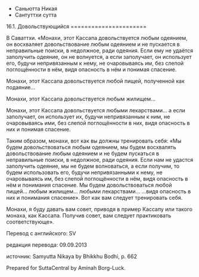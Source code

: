 









* Саньютта Никая
* Сантуттхи сутта


16\.1\. Довольствующийся
\=\=\=\=\=\=\=\=\=\=\=\=\=\=\=\=\=\=\=\=\=\=



В Саваттхи\. «Монахи, этот Кассапа довольствуется любым одеянием, он восхваляет довольствование любым одеянием и не пускается в неправильные поиски, в недолжное, ради одеяния\. Если ему не удаётся заполучить одеяние, он не волнуется, а если заполучает, он использует его, будучи непривязанным к нему, не очаровываясь им, без слепой поглощённости в нём, видя опасность в нём и понимая спасение\.


Монахи, этот Кассапа довольствуется любой пищей, полученной как подаяние…


Монахи, этот Кассапа довольствуется любым жилищем…


Монахи, этот Кассапа довольствуется любыми лекарствами… а если заполучает, он использует их, будучи непривязанным к ним, не очаровываясь ими, без слепой поглощённости в них, видя опасность в них и понимая спасение\.


Таким образом, монахи, вот как вы должны тренировать себя: «Мы будем довольствоваться любым одеянием, мы будем восхвалять довольствование любым одеянием и не будем пускаться в неправильные поиски, в недолжное, ради одеяния\. Если нам не удастся заполучить одеяние, мы не будем волноваться, а если получим, то будем использовать его, будучи непривязанными к нему, не очаровываясь им, без слепой поглощённости в нём, видя опасность в нём и понимания спасение\. Мы будем довольствоваться любой пищей… любым жилищем… любыми лекарствами… …видя опасность в них и понимания спасение»\. Вот как вам следует тренировать себя\.


Монахи, я буду давать вам совет, приводя в пример Кассапу или такого монаха, как Кассапа\. Получив совет, вам следует практиковать соответствующе»\.



Перевод с английского: SV


редакция перевода: 09\.09\.2013


источник: Samyutta Nikaya by Bhikkhu Bodhi, p\. 662


Prepared for SuttaCentral by Aminah Borg\-Luck\.






